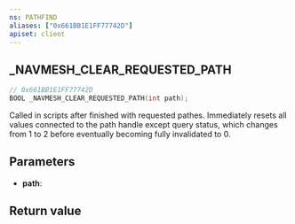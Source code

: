 ```yaml
---
ns: PATHFIND
aliases: ["0x661BB1E1FF77742D"]
apiset: client
---
```

## _NAVMESH_CLEAR_REQUESTED_PATH

```c
// 0x661BB1E1FF77742D
BOOL _NAVMESH_CLEAR_REQUESTED_PATH(int path);
```

Called in scripts after finished with requested pathes. Immediately resets all values connected to the path handle except query status, which changes from 1 to 2 before eventually becoming fully invalidated to 0.

## Parameters
* **path**:

## Return value


